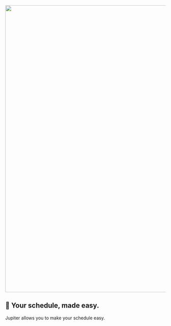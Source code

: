 <div align="center">
  <img src="https://user-images.githubusercontent.com/99760654/193261341-073f3280-86de-48d6-bb78-69befa911d45.png" width="900" />
</div>

## 🚀 Your schedule, made easy.
Jupiter allows you to make your schedule easy.
